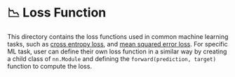 # 📉 Loss Function
This directory contains the loss functions used in common machine learning tasks, such as [cross entropy loss](./celoss.py), and [mean squared error loss](./mseloss.py). For specific ML task, user can define their own loss function in a similar way by creating a child class of `nn.Module` and defining the `forward(prediction, target)` function to compute the loss.
